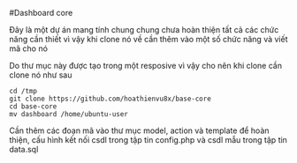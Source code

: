 #Dashboard core

Đây là một dự án mang tính chung chung chưa hoàn thiện tất cả các chức năng cần thiết vì vậy khi clone nó về cần thêm vào một số chức năng và viết mã cho nó

Do thư mục này được tạo trong một resposive vì vậy cho nên khi clone cần clone nó như sau

```
cd /tmp
git clone https://github.com/hoathienvu8x/base-core
cd base-core
mv dashboard /home/ubuntu-user
```

Cần thêm các đoạn mã vào thư mục model, action và template để hoàn thiện, cấu hình kết nối csdl trong tập tin config.php và csdl mẫu trong tập tin data.sql
